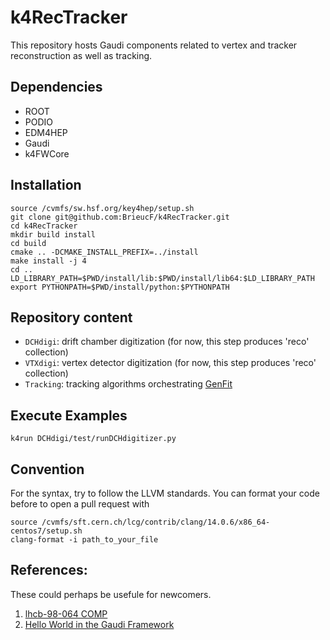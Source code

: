 # k4RecTracker


This repository hosts Gaudi components related to vertex and tracker reconstruction as well as tracking.


## Dependencies

* ROOT
* PODIO
* EDM4HEP
* Gaudi
* k4FWCore

## Installation

```
source /cvmfs/sw.hsf.org/key4hep/setup.sh
git clone git@github.com:BrieucF/k4RecTracker.git
cd k4RecTracker
mkdir build install
cd build
cmake .. -DCMAKE_INSTALL_PREFIX=../install
make install -j 4
cd ..
LD_LIBRARY_PATH=$PWD/install/lib:$PWD/install/lib64:$LD_LIBRARY_PATH
export PYTHONPATH=$PWD/install/python:$PYTHONPATH

```
## Repository content

* `DCHdigi`: drift chamber digitization (for now, this step produces 'reco' collection)
* `VTXdigi`: vertex detector digitization (for now, this step produces 'reco' collection)
* `Tracking`: tracking algorithms orchestrating [GenFit](https://github.com/GenFit/GenFit)


## Execute Examples 


```
k4run DCHdigi/test/runDCHdigitizer.py

```

## Convention
For the syntax, try to follow the LLVM standards. You can format your code before to open a pull request with 
```
source /cvmfs/sft.cern.ch/lcg/contrib/clang/14.0.6/x86_64-centos7/setup.sh
clang-format -i path_to_your_file
```

## References:
These could perhaps be usefule for newcomers. 
1. [lhcb-98-064 COMP](https://cds.cern.ch/record/691746/files/lhcb-98-064.pdf)
2. [Hello World in the Gaudi Framework](https://lhcb.github.io/DevelopKit/02a-gaudi-helloworld)
